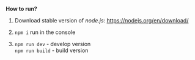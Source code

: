 **How to run?**

1. Download stable version of _node.js_: https://nodejs.org/en/download/

2. `npm i` run in the console
3. `npm run dev` - develop version <br>
   `npm run build` - build version
